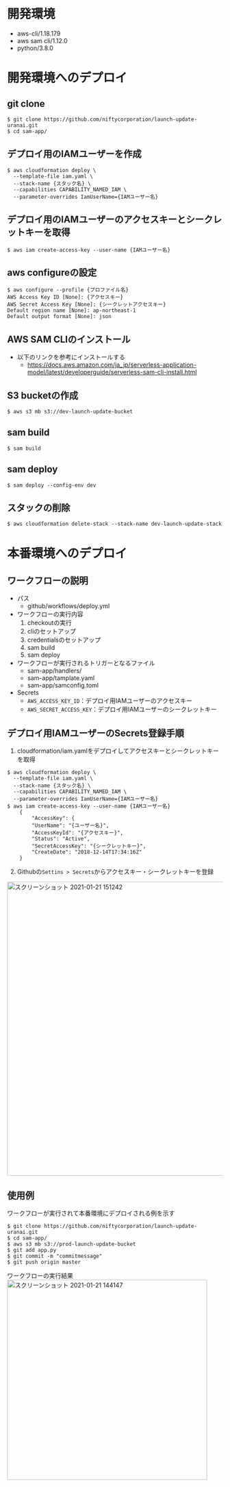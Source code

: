 # 開発環境
- aws-cli/1.18.179
- aws sam cli/1.12.0
- python/3.8.0

# 開発環境へのデプロイ
## git clone

```
$ git clone https://github.com/niftycorporation/launch-update-uranai.git
$ cd sam-app/
```

## デプロイ用のIAMユーザーを作成

```
$ aws cloudformation deploy \
  --template-file iam.yaml \
  --stack-name {スタック名} \ 
  --capabilities CAPABILITY_NAMED_IAM \
  --parameter-overrides IamUserName={IAMユーザー名}
```

## デプロイ用のIAMユーザーのアクセスキーとシークレットキーを取得

```
$ aws iam create-access-key --user-name {IAMユーザー名}
```

## aws configureの設定

```
$ aws configure --profile {プロファイル名}
AWS Access Key ID [None]: {アクセスキー}
AWS Secret Access Key [None]: {シークレットアクセスキー}
Default region name [None]: ap-northeast-1
Default output format [None]: json
```

## AWS SAM CLIのインストール
- 以下のリンクを参考にインストールする
  - https://docs.aws.amazon.com/ja_jp/serverless-application-model/latest/developerguide/serverless-sam-cli-install.html

## S3 bucketの作成

```
$ aws s3 mb s3://dev-launch-update-bucket
```

## sam build

```
$ sam build 
```

## sam deploy

```
$ sam deploy --config-env dev
```

## スタックの削除

```
$ aws cloudformation delete-stack --stack-name dev-launch-update-stack 
```

# 本番環境へのデプロイ
## ワークフローの説明
- パス
   - github/workflows/deploy.yml
- ワークフローの実行内容
   1. checkoutの実行
   2. cliのセットアップ
   3. credentialsのセットアップ
   4. sam build
   5. sam deploy
- ワークフローが実行されるトリガーとなるファイル
   - sam-app/handlers/
   - sam-app/tamplate.yaml
   - sam-app/samconfig.toml
- Secrets
   - ```AWS_ACCESS_KEY_ID```：デプロイ用IAMユーザーのアクセスキー
   - ```AWS_SECRET_ACCESS_KEY```：デプロイ用IAMユーザーのシークレットキー

## デプロイ用IAMユーザーのSecrets登録手順
1. cloudformation/iam.yamlをデプロイしてアクセスキーとシークレットキーを取得
```
$ aws cloudformation deploy \
  --template-file iam.yaml \
  --stack-name {スタック名} \ 
  --capabilities CAPABILITY_NAMED_IAM \
  --parameter-overrides IamUserName={IAMユーザー名}        
$ aws iam create-access-key --user-name {IAMユーザー名}
    {
        "AccessKey": {
        "UserName": "{ユーザー名}",
        "AccessKeyId": "{アクセスキー}",
        "Status": "Active",
        "SecretAccessKey": "{シークレットキー}",
        "CreateDate": "2018-12-14T17:34:16Z"
    }  
```
2. Githubの```Settins > Secrets```からアクセスキー・シークレットキーを登録
<img width="686" alt="スクリーンショット 2021-01-21 151242" src="https://user-images.githubusercontent.com/68361524/105288147-258f4f80-5bfb-11eb-9599-8c89fc427f68.png">

## 使用例
ワークフローが実行されて本番環境にデプロイされる例を示す
```
$ git clone https://github.com/niftycorporation/launch-update-uranai.git
$ cd sam-app/
$ aws s3 mb s3://prod-launch-update-bucket
$ git add app.py
$ git commit -m "commitmessage"
$ git push origin master
```

ワークフローの実行結果
<img width="467" alt="スクリーンショット 2021-01-21 144147" src="https://user-images.githubusercontent.com/68361524/105285081-0098dd80-5bf7-11eb-9012-eba10da4f981.png">
